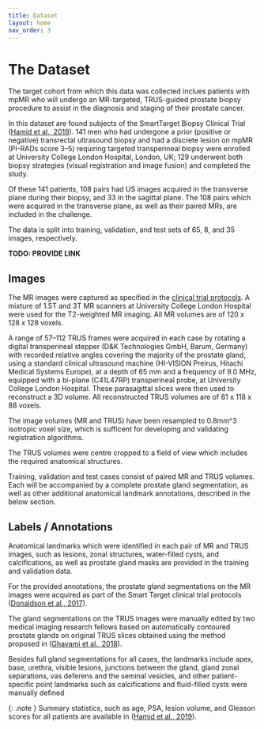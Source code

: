 ```yaml
---
title: Dataset
layout: home
nav_order: 3
---
```


# The Dataset

The target cohort from which this data was collected inclues patients with mpMR who will undergo an MR-targeted, TRUS-guided prostate biopsy procedure to assist in the diagnosis and staging of their prostate cancer.

In this dataset are found subjects of the SmartTarget Biopsy Clinical Trial ([Hamid et al., 2019](https://doi.org/10.1016/j.eururo.2018.08.007)). 141 men who had undergone a prior (positive or negative) transrectal ultrasound biopsy and had a discrete lesion on mpMR (PI-RADs score 3–5) requiring targeted transperineal biopsy were enrolled at University College London Hospital, London, UK; 129 underwent both biopsy strategies (visual registration and image fusion) and completed the study.

Of these 141 patients, 108 pairs had US images acquired in the transverse plane during their biopsy, and 33 in the sagittal plane. The 108 pairs which were acquired in the transverse plane, as well as their paired MRs, are included in the challenge.

The data is split into training, validation, and test sets of 65, 8, and 35 images, respectively.

**TODO: PROVIDE LINK**

## Images

The MR images were captured as specified in the [clinical trial protocols](https://clinicaltrials.gov/ct2/show/record/NCT02341677?view=record). A mixture of 1.5T and 3T MR scanners at
University College London Hospital were used for the T2-weighted MR imaging. All MR volumes are of 120 x 128 x 128 voxels.

A range of 57–112 TRUS frames were acquired in each case by rotating a digital transperineal stepper (D&K Technologies GmbH, Barum, Germany) with recorded relative angles covering the majority of the prostate gland, using a standard clinical ultrasound machine (HI-VISION Preirus, Hitachi Medical Systems Europe), at a depth of 65 mm and a frequency of 9.0 MHz, equipped with a bi-plane (C41L47RP) transperineal probe, at University College London Hospital. These parasagittal slices were then used to reconstruct a 3D volume. All reconstructed TRUS volumes are of 81 x 118 x 88 voxels.

The image volumes (MR and TRUS) have been resampled to 0.8mm^3 isotropic voxel size, which is sufficent for developing and validating registration algorithms.

The TRUS volumes were centre cropped to a field of view which includes the required anatomical structures.

Training, validation and test cases consist of paired MR and TRUS volumes. Each will be accompanied by a complete prostate gland segmentation, as well as other additional anatomical landmark annotations, described in the below section.

## Labels / Annotations

Anatomical landmarks which were identified in each pair of MR and TRUS images, such as lesions, zonal structures, water-filled cysts, and calcifications, as well as prostate gland masks are provided in the training and validation data.

For the provided annotations, the prostate gland segmentations on the MR images were acquired as part of the Smart Target clinical trial protocols ([Donaldson et al., 2017](https://doi.org/10.1016/j.juro.2017.02.1016)).

The gland segmentations on the TRUS images were manually edited by two medical imaging research fellows based on automatically contoured prostate glands on original TRUS slices obtained using the method proposed in ([Ghavami et al., 2018](https://doi.org/10.1117/12.2293300)).

Besides full gland segmentations for all cases, the landmarks include apex, base, urethra, visible lesions, junctions between the gland, gland zonal separations, vas deferens and the seminal vesicles, and other patient-specific point landmarks such as calcifications and fluid-filled cysts were manually defined

{: .note }
Summary statistics, such as age, PSA, lesion volume, and Gleason scores for all patients are available in ([Hamid et al., 2019](https://doi.org/10.1016/j.eururo.2018.08.007)). 